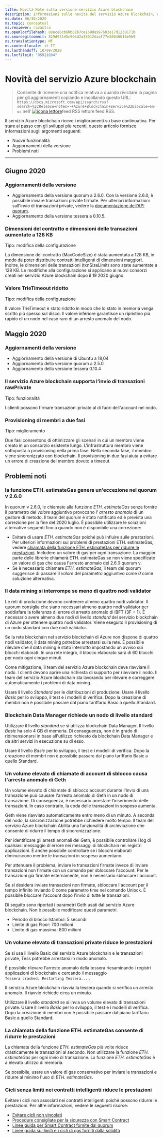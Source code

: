 ```yaml
---
title: Novità Note sulla versione-servizio Azure blockchain
description: Informazioni sulle novità del servizio Azure blockchain, ad esempio le note sulla versione più recenti, le versioni, i problemi noti e le modifiche imminenti.
ms.date: 06/30/2020
ms.topic: conceptual
ms.reviewer: ravastra
ms.openlocfilehash: 80ece6cb6bb81b7ce168da997603e17d1238171b
ms.sourcegitcommit: 829d951d5c90442a38012daaf77e86046018e5b9
ms.translationtype: MT
ms.contentlocale: it-IT
ms.lasthandoff: 10/09/2020
ms.locfileid: "85921894"
---
```

# <a name="whats-new-in-azure-blockchain-service"></a>Novità del servizio Azure blockchain

> Consente di ricevere una notifica relativa a quando rivisitare la pagina per gli aggiornamenti copiando e incollando questo URL: `https://docs.microsoft.com/api/search/rss?search=%22Release+notes+-+Azure+Blockchain+Service%22&locale=en-us` nell' [ ![ icona lettore](./media/whats-new/feed-icon-16x16.png)](https://docs.microsoft.com/api/search/rss?search=%22Release+notes+-+Azure+Blockchain+Service%22&locale=en-us)feed RSS lettore feed RSS.

Il servizio Azure blockchain riceve i miglioramenti su base continuativa. Per stare al passo con gli sviluppi più recenti, questo articolo fornisce informazioni sugli argomenti seguenti:

- Nuove funzionalità
- Aggiornamenti della versione
- Problemi noti

---

## <a name="june-2020"></a>Giugno 2020

### <a name="version-upgrades"></a>Aggiornamenti della versione

- Aggiornamento della versione quorum a 2.6.0. Con la versione 2.6.0, è possibile inviare transazioni private firmate. Per ulteriori informazioni sull'invio di transazioni private, vedere la [documentazione dell'API quorum](https://docs.goquorum.com/en/latest/Getting%20Started/api/).
- Aggiornamento della versione tessera a 0.10.5.

### <a name="contract-size-and-transaction-size-increased-to-128-kb"></a>Dimensioni del contratto e dimensioni delle transazioni aumentate a 128 KB

Tipo: modifica della configurazione

La dimensione del contratto (MaxCodeSize) è stata aumentata a 128 KB, in modo da poter distribuire contratti intelligenti di dimensioni maggiori. Inoltre, le dimensioni delle transazioni (txnSizeLimit) sono state aumentate a 128 KB. Le modifiche alla configurazione si applicano ai nuovi consorzi creati nel servizio Azure blockchain dopo il 19 2020 giugno.

### <a name="trietimeout-value-reduced"></a>Valore TrieTimeout ridotto

Tipo: modifica della configurazione

Il valore TrieTimeout è stato ridotto in modo che lo stato in memoria venga scritto più spesso sul disco. Il valore inferiore garantisce un ripristino più rapido di un nodo nel caso raro di un arresto anomalo del nodo.

## <a name="may-2020"></a>Maggio 2020

### <a name="version-upgrades"></a>Aggiornamenti della versione

- Aggiornamento della versione di Ubuntu a 18,04
- Aggiornamento della versione quorum a 2.5.0
- Aggiornamento della versione tessera 0.10.4

### <a name="azure-blockchain-service-supports-sending-rawprivate-transactions"></a>Il servizio Azure blockchain supporta l'invio di transazioni rawPrivate

Tipo: funzionalità

I clienti possono firmare transazioni private al di fuori dell'account nel nodo.

### <a name="two-phase-member-provisioning"></a>Provisioning di membri a due fasi

Tipo: miglioramento

Due fasi consentono di ottimizzare gli scenari in cui un membro viene creato in un consorzio esistente lungo. L'infrastruttura membro viene sottoposta a provisioning nella prima fase. Nella seconda fase, il membro viene sincronizzato con blockchain. Il provisioning in due fasi aiuta a evitare un errore di creazione del membro dovuto a timeout.

## <a name="known-issues"></a>Problemi noti

### <a name="ethestimategas-function-throws-exception-in-quorum-v260"></a>la funzione ETH. estimateGas genera un'eccezione nel quorum v 2.6.0

In quorum v 2.6.0, le chiamate alla funzione *ETH. estimateGas* senza fornire il parametro del *valore* aggiuntivo provocano l' *arresto anomalo* di un gestore di metodo. Il team del quorum è stato notificato ed è prevista una correzione per la fine del 2020 luglio. È possibile utilizzare le soluzioni alternative seguenti fino a quando non è disponibile una correzione:

- Evitare di usare *ETH. estimateGas* poiché può influire sulle prestazioni. Per ulteriori informazioni sui problemi di prestazioni ETH. estimateGas, vedere [chiamata della funzione ETH. estimateGas per ridurre le prestazioni](#calling-ethestimategas-function-reduces-performance). Includere un valore di gas per ogni transazione. La maggior parte delle librerie chiamerà ETH. estimateGas se non viene specificato un valore di gas che causa l'arresto anomalo del 2.6.0 quorum v.
- Se è necessario chiamare *ETH. estimateGas*, il team del quorum suggerisce di passare il *valore* del parametro aggiuntivo come *0* come soluzione alternativa.

### <a name="mining-stops-if-fewer-than-four-validator-nodes"></a>Il data mining si interrompe se meno di quattro nodi validator

Le reti di produzione devono contenere almeno quattro nodi validator. Il quorum consiglia che siano necessari almeno quattro nodi validator per soddisfare la tolleranza di errore di arresto anomalo di IBFT (3F + 1). È necessario avere almeno due nodi di livello *standard* del servizio blockchain di Azure per ottenere quattro nodi validator. Viene eseguito il provisioning di un nodo standard con due nodi validator.  

Se la rete blockchain nel servizio blockchain di Azure non dispone di quattro nodi validator, il data mining potrebbe arrestarsi sulla rete. È possibile rilevare che il data mining è stato interrotto impostando un avviso sui blocchi elaborati. In una rete integro, il blocco elaborato sarà di 60 blocchi per nodo ogni cinque minuti.

Come mitigazione, il team del servizio Azure blockchain deve riavviare il nodo. I clienti devono aprire una richiesta di supporto per riavviare il nodo. Il team del servizio Azure blockchain sta lavorando per rilevare e correggere automaticamente i problemi di data mining.

Usare il livello *Standard* per le distribuzioni di produzione. Usare il livello *Basic* per lo sviluppo, il test e i modelli di verifica. Dopo la creazione di membri non è possibile passare dal piano tariffario Basic a quello Standard.

### <a name="blockchain-data-manager-requires-standard-tier-node"></a>Blockchain Data Manager richiede un nodo di livello standard

Utilizzare il livello *standard* se si utilizza blockchain Data Manager. Il livello *Basic* ha solo 4 GB di memoria. Di conseguenza, non è in grado di ridimensionarsi in base all'utilizzo richiesto da blockchain Data Manager e da altri servizi in esecuzione su di esso.

Usare il livello *Basic* per lo sviluppo, il test e i modelli di verifica. Dopo la creazione di membri non è possibile passare dal piano tariffario Basic a quello Standard.

### <a name="large-volume-of-unlock-account-calls-causes-geth-to-crash"></a>Un volume elevato di chiamate di account di sblocco causa l'arresto anomalo di Geth

Un volume elevato di chiamate di sblocco account durante l'invio di una transazione può causare l'arresto anomalo di Geth in un nodo di transazione. Di conseguenza, è necessario arrestare l'inserimento delle transazioni. In caso contrario, la coda delle transazioni in sospeso aumenta.

Geth viene riavviato automaticamente entro meno di un minuto. A seconda del nodo, la sincronizzazione potrebbe richiedere molto tempo. Il team del servizio Azure blockchain Abilita una funzionalità di archiviazione che consente di ridurre il tempo di sincronizzazione.

Per identificare gli arresti anomali del Geth, è possibile controllare i log di qualsiasi messaggio di errore nei messaggi di blockchain nei registri applicazioni. È anche possibile controllare se i blocchi elaborati diminuiscono mentre le transazioni in sospeso aumentano.

Per attenuare il problema, inviare le transazioni firmate invece di inviare transazioni non firmate con un comando per sbloccare l'account. Per le transazioni già firmate esternamente, non è necessario sbloccare l'account.

Se si desidera inviare transazioni non firmate, sbloccare l'account per il tempo infinito inviando 0 come parametro time nel comando Unlock. È possibile bloccare l'account dopo l'invio di tutte le transazioni.  

Di seguito sono riportati i parametri Geth usati dal servizio Azure blockchain. Non è possibile modificare questi parametri.

- Periodo di blocco Istanbul: 5 secondi
- Limite di gas Floor: 700 milioni
- Limite di gas massima: 800 milioni

### <a name="large-volume-of-private-transactions-reduces-performance"></a>Un volume elevato di transazioni private riduce le prestazioni

Se si usa il livello Basic del servizio Azure blockchain e le transazioni private, Tess potrebbe arrestarsi in modo anomalo.

È possibile rilevare l'arresto anomalo della tessera riesaminando i registri applicazioni di blockchain e cercando il messaggio `Tessera crashed. Restarting Tessera...` .

Il servizio Azure blockchain riavvia la tessera quando si verifica un arresto anomalo. Il riavvio richiede circa un minuto.

Utilizzare il livello *standard* se si invia un volume elevato di transazioni private. Usare il livello *Basic* per lo sviluppo, il test e i modelli di verifica. Dopo la creazione di membri non è possibile passare dal piano tariffario Basic a quello Standard.

### <a name="calling-ethestimategas-function-reduces-performance"></a>La chiamata della funzione ETH. estimateGas consente di ridurre le prestazioni

La chiamata della funzione *ETH. estimateGas* più volte riduce drasticamente le transazioni al secondo. Non utilizzare la funzione *ETH. estimateGas* per ogni invio di transazione. La funzione *ETH. estimateGas* è a elevato utilizzo di memoria.

Se possibile, usare un valore di gas conservativo per inviare le transazioni e ridurre al minimo l'uso di *ETH. estimateGas*.

### <a name="unbounded-loops-in-smart-contracts-reduces-performance"></a>Cicli senza limiti nei contratti intelligenti riduce le prestazioni

Evitare i cicli non associati nei contratti intelligenti poiché possono ridurre le prestazioni. Per altre informazioni, vedere le seguenti risorse:

- [Evitare cicli non vincolati](https://blog.b9lab.com/getting-loopy-with-solidity-1d51794622ad )
- [Procedure consigliate per la sicurezza con Smart Contract](https://github.com/ConsenSys/smart-contract-best-practices)
- [Linee guida per Smart Contract fornite dal quorum](http://docs.goquorum.com/en/latest/Security/Framework/Decentralized%20Application/Smart%20Contracts%20Security/)
- [Linee guida sui limiti e i cicli di gas forniti dalla solidità](https://solidity.readthedocs.io/en/develop/security-considerations.html#gas-limit-and-loops)

